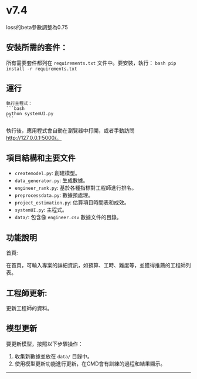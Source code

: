 # v7.4
loss的beta參數調整為0.75

##  安裝所需的套件：
所有需要套件都列在 `requirements.txt` 文件中。要安裝，執行：
    ```bash
    pip install -r requirements.txt
    ```

## 運行
    執行主程式：
    ```bash
    python systemUI.py
    ```
執行後，應用程式會自動在瀏覽器中打開，或者手動訪問 http://127.0.0.1:5000/。
## 項目結構和主要文件

- `createmodel.py`: 創建模型。
- `data_generator.py`: 生成數據。
- `engineer_rank.py`: 基於各種指標對工程師進行排名。
- `preprocessdata.py`: 數據預處理。
- `project_estimation.py`: 估算項目時間表和成效。
- `systemUI.py`: 主程式。
- `data/`: 包含像 `engineer.csv` 數據文件的目錄。

## 功能說明
首頁:

在首頁，可輸入專案的詳細資訊，如預算、工時、難度等，並獲得推薦的工程師列表。

## 工程師更新:

更新工程師的資料。
## 模型更新

要更新模型，按照以下步驟操作：

1. 收集新數據並放在 `data/` 目錄中。
2. 使用模型更新功能進行更新，在CMD會有訓練的過程和結果顯示。

---
